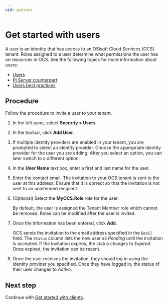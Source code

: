 ```yaml
---
uid: gsUsers
---
```

# Get started with users

A user is an identity that has access to an OSIsoft Cloud Services (OCS) tenant. Roles assigned to a user determine what permissions the user has on resources in OCS. See the following topics for more information about users:

- [Users](xref:ccUsers)
- [PI Server counterpart](xref:ccUsers#users-pi-server)
- [Users best practices](xref:ccUsers#users-bp)

## Procedure

Follow the procedure to invite a user to your tenant.

1. In the left pane, select **Security > Users**.

2. In the toolbar, click **Add User**.

3. If multiple identity providers are enabled in your tenant, you are prompted to select an identity provider. Choose the appropriate identity provider for the user you are adding. After you select an option, you can later switch to a different option.

4. In the **User Name** text box, enter a first and last name for the user.  

5. Enter the contact email. The invitation to your OCS tenant is sent to the user at this address. Ensure that it is correct so that the invitation is not sent to an unintended recipient.

6. (Optional) Select the **MyOCS.Role** role for the user.

    By default, the user is assigned the Tenant Member role which cannot be removed. Roles can be modified after the user is invited.

7. Once the information has been entered, click **Add**. 

    OCS sends the invitation to the email address specified in the `Email` field. The `Status` column lists the new user as *Pending* until the invitation is accepted. If the invitation expires, the status changes to *Expired*. Once expired, the invitation can be resent.

8. Once the user receives the invitation, they should log in using the identity provider you specified. Once they have logged in, the status of their user changes to *Active*.

## Next step

Continue with [Get started with clients](xref:gsClients).